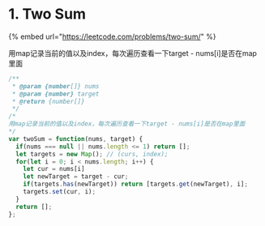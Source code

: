 # 1. Two Sum

{% embed url="https://leetcode.com/problems/two-sum/" %}

用map记录当前的值以及index，每次遍历查看一下target - nums\[i\]是否在map里面

```javascript
/**
 * @param {number[]} nums
 * @param {number} target
 * @return {number[]}
 */
/*
用map记录当前的值以及index，每次遍历查看一下target - nums[i]是否在map里面
*/
var twoSum = function(nums, target) {
  if(nums === null || nums.length <= 1) return [];
  let targets = new Map(); // (curs, index);
  for(let i = 0; i < nums.length; i++) {
    let cur = nums[i]
    let newTarget = target - cur;
    if(targets.has(newTarget)) return [targets.get(newTarget), i]; 
    targets.set(cur, i);
  }
  return [];
};
```

